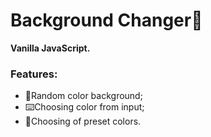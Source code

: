 # Background Changer🎨

**Vanilla JavaScript.**

### Features:
- 🎲Random color background;
- ⌨️Choosing color from input;
- 🌈Choosing of preset colors.